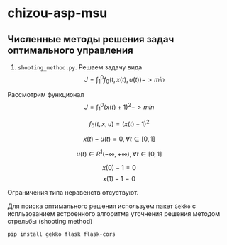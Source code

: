 # chizou-asp-msu

## Численные методы решения задач оптимального управления

1. `shooting_method.py`. 
Решаем задачу вида $$ J =\int^{0}_{1} f_0(t, x(t), u(t)) -> min $$

Рассмотрим функционал $$ J =\int^{0}_{1} (x(t)+1)^{2} -> min $$
    
$$ f_0(t,x,u) = (x(t) - 1)^2 $$

$$ x(t) - u(t) = 0,  \forall t \in [0,1] $$

$$ u(t) \in R^1(-\infty, +\infty), \forall t \in [0,1] $$
    
$$ x(0) - 1 = 0 $$
$$ x(1) - 1 = 0 $$

Ограничения типа неравенств отсуствуют.

Для поиска оптимального решения используем пакет `Gekko` с испльзованием встроенного 
алгоритма уточнения решения методом стрельбы (shooting method)

```bash
pip install gekko flask flask-cors
```

